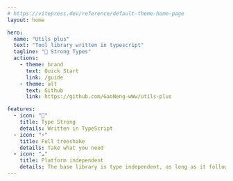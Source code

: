 ```yaml
---
# https://vitepress.dev/reference/default-theme-home-page
layout: home

hero:
  name: "Utils plus"
  text: "Tool library written in typescript"
  tagline: "💪 Strong Types"
  actions:
    - theme: brand
      text: Quick Start
      link: /guide
    - theme: alt
      text: Github
      link: https://github.com/GaoNeng-wWw/utils-plus

features:
  - icon: "💪"
    title: Type Strong
    details: Written in TypeScript
  - icon: "⚡"
    title: Full treeshake
    details: Take what you need
  - icon: "☁️"
    title: Platform independent
    details: The base library is type independent, as long as it follows the ECMAS specification at runtime
---
```


